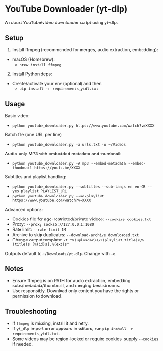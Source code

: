 # YouTube Downloader (yt-dlp)

A robust YouTube/video downloader script using yt-dlp.

## Setup

1) Install ffmpeg (recommended for merges, audio extraction, embedding):

- macOS (Homebrew):
  - `brew install ffmpeg`

2) Install Python deps:

- Create/activate your env (optional) and then:
  - `pip install -r requirements_ytdl.txt`

## Usage

Basic video:

- `python youtube_downloader.py https://www.youtube.com/watch?v=XXXX`

Batch file (one URL per line):

- `python youtube_downloader.py -a urls.txt -o ~/Videos`

Audio-only MP3 with embedded metadata and thumbnail:

- `python youtube_downloader.py -A mp3 --embed-metadata --embed-thumbnail https://youtu.be/XXXX`

Subtitles and playlist handling:

- `python youtube_downloader.py --subtitles --sub-langs en en-GB --yes-playlist PLAYLIST_URL`
- `python youtube_downloader.py --no-playlist https://www.youtube.com/watch?v=XXXX`

Advanced options:

- Cookies file for age-restricted/private videos: `--cookies cookies.txt`
- Proxy: `--proxy socks5://127.0.0.1:1080`
- Rate limit: `--rate-limit 1M`
- Archive to skip duplicates: `--download-archive downloaded.txt`
- Change output template: `-t "%(uploader)s/%(playlist_title)s/%(title)s [%(id)s].%(ext)s"`

Outputs default to `~/Downloads/yt-dlp`. Change with `-o`.

## Notes

- Ensure ffmpeg is on PATH for audio extraction, embedding subs/metadata/thumbnail, and merging best streams.
- Use responsibly. Download only content you have the rights or permission to download.

## Troubleshooting

- If `ffmpeg` is missing, install it and retry.
- If `yt_dlp` import error appears in editors, run `pip install -r requirements_ytdl.txt`.
- Some videos may be region-locked or require cookies; supply `--cookies` if needed.
